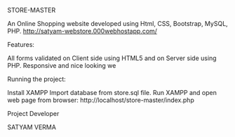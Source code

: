 STORE-MASTER

An Online Shopping website developed using Html, CSS, Bootstrap, MySQL, PHP.
http://satyam-webstore.000webhostapp.com/



Features:

All forms validated on Client side using HTML5 and on Server side using PHP.
Responsive and nice looking we



Running the project:

Install XAMPP
Import database from store.sql file.
Run XAMPP and open web page from browser: http://localhost/store-master/index.php



Project Developer

SATYAM VERMA
